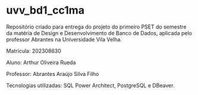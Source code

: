 # uvv_bd1_cc1ma
Repositório criado para entrega do projeto do primeiro PSET do semestre da matéria de Design e Desenvolvimento de Banco de Dados, aplicada pelo professor Abrantes na Universidade Vila Velha.

Matrícula: 202308630

Aluno: Arthur Oliveira Rueda

Professor: Abrantes Araújo Silva Filho

Tecnologias utilizadas: SQL Power Architect, PostgreSQL e DBeaver.
